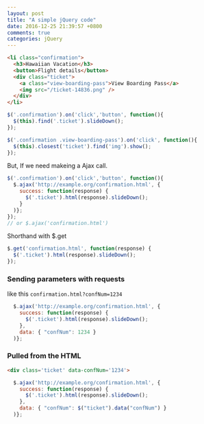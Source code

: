 ```yaml
---
layout: post
title: "A simple jQuery code"
date: 2016-12-25 21:39:57 +0800
comments: true
categories: jQuery
---
```


``` html
<li class="confirmation">
  <h3>Hawaiian Vacation</h3>
  <button>Flight details</button>
  <div class="ticket">
    <a class="view-boarding-pass">View Boarding Pass</a>
    <img src="/ticket-14836.png" />
  </div>
</li>
```

``` js
$('.confirmation').on('click','button', function(){
  $(this).find('.ticket').slideDown();
});

$('.confirmation .view-boarding-pass').on('click', function(){
  $(this).closest('ticket').find('img').show();
});
```

But, If we need makeing a Ajax call.

``` js
$('.confirmation').on('click','button', function(){
  $.ajax('http://example.org/confirmation.html', {
    success: function(response) {
      $('.ticket').html(response).slideDown();
    }
  )};
});
// or $.ajax('confirmation.html')
```

Shorthand with $.get

``` js
$.get('confirmation.html', function(response) {
  $('.ticket').html(response).slideDown();
});
```

### Sending parameters with requests

like this `confirmation.html?confNum=1234`

``` js
  $.ajax('http://example.org/confirmation.html', {
    success: function(response) {
      $('.ticket').html(response).slideDown();
    },
    data: { "confNum": 1234 }
  )};
```

### Pulled from the HTML

``` html
<div class='ticket' data-confNum='1234'>
```

``` js
  $.ajax('http://example.org/confirmation.html', {
    success: function(response) {
      $('.ticket').html(response).slideDown();
    },
    data: { "confNum": $("ticket").data("confNum") }
  )};
```

